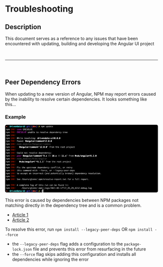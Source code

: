 # Troubleshooting

## Description

This document serves as a reference to any issues that have been encountered with updating, building and developing the Angular UI project

<br>
<hr>
<br>

## Peer Dependency Errors

When updating to a new version of Angular, NPM may report errors caused by the inability to resolve certain dependencies. It looks something like this...

### Example

<img
  src="./imgs/peerDepScreenshot.png"
  style="
    border-radius: 5px;
  "
/>

This error is caused by dependencies between NPM packages not matching directly in the dependency tree and is a common problem.

- [Article 1](https://stackoverflow.com/questions/66989383/could-not-resolve-dependency-npm-err-peer-angular-compiler11-2-8)
- [Article 2](http://blog.wafrat.com/fixing-2/)

To resolve this error, run `npm install --legacy-peer-deps` OR `npm install --force`

- the `--legacy-peer-deps` flag adds a configuration to the `package-lock.json` file and prevents this error from resurfacing in the future
- the `--force` flag skips adding this configuration and installs all dependencies while ignoring the error
